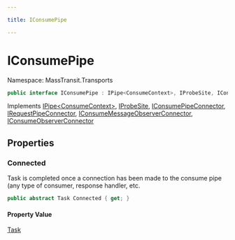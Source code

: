 ```yaml
---

title: IConsumePipe

---
```


# IConsumePipe

Namespace: MassTransit.Transports

```csharp
public interface IConsumePipe : IPipe<ConsumeContext>, IProbeSite, IConsumePipeConnector, IRequestPipeConnector, IConsumeMessageObserverConnector, IConsumeObserverConnector
```

Implements [IPipe\<ConsumeContext\>](../masstransit/ipipe-1), [IProbeSite](../masstransit/iprobesite), [IConsumePipeConnector](../masstransit/iconsumepipeconnector), [IRequestPipeConnector](../masstransit/irequestpipeconnector), [IConsumeMessageObserverConnector](../masstransit/iconsumemessageobserverconnector), [IConsumeObserverConnector](../masstransit/iconsumeobserverconnector)

## Properties

### **Connected**

Task is completed once a connection has been made to the consume pipe (any type of consumer, response handler, etc.

```csharp
public abstract Task Connected { get; }
```

#### Property Value

[Task](https://learn.microsoft.com/en-us/dotnet/api/system.threading.tasks.task)<br/>
